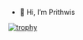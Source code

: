 - 👋 Hi, I’m Prithwis

<!---
Prithwis-2023/Prithwis-2023 is a ✨ special ✨ repository because its `README.md` (this file) appears on your GitHub profile.
You can click the Preview link to take a look at your changes.
--->
[![trophy](https://github-profile-trophy.vercel.app/?username=Prithwis-2023)](https://github.com/ryo-ma/github-profile-trophy)
